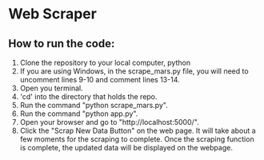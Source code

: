 # Web Scraper 

## How to run the code:
1. Clone the repository to your local computer, python
2. If you are using Windows, in the scrape_mars.py file, you will need to uncomment lines 9-10 and comment lines 13-14.
3. Open you terminal.
4. 'cd' into the directory that holds the repo.
5. Run the command "python scrape_mars.py".
6. Run the command "python app.py".
7. Open your browser and go to "http://localhost:5000/".
8. Click the "Scrap New Data Button" on the web page. It will take about a few moments for the scraping to complete. Once the scraping function is complete, the updated data will be displayed on the webpage.
